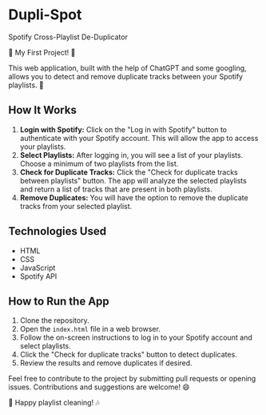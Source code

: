 # Dupli-Spot

Spotify Cross-Playlist De-Duplicator

🎵 My First Project! 🚀

This web application, built with the help of ChatGPT and some googling, allows you to detect and remove duplicate tracks between your Spotify playlists. 🎉

## How It Works

1. **Login with Spotify:** Click on the "Log in with Spotify" button to authenticate with your Spotify account. This will allow the app to access your playlists.
2. **Select Playlists:** After logging in, you will see a list of your playlists. Choose a minimum of two playlists from the list.
3. **Check for Duplicate Tracks:** Click the "Check for duplicate tracks between playlists" button. The app will analyze the selected playlists and return a list of tracks that are present in both playlists.
4. **Remove Duplicates:** You will have the option to remove the duplicate tracks from your selected playlist.

## Technologies Used

- HTML
- CSS
- JavaScript
- Spotify API

## How to Run the App

1. Clone the repository.
2. Open the `index.html` file in a web browser.
3. Follow the on-screen instructions to log in to your Spotify account and select playlists.
4. Click the "Check for duplicate tracks" button to detect duplicates.
5. Review the results and remove duplicates if desired.

Feel free to contribute to the project by submitting pull requests or opening issues. Contributions and suggestions are welcome! 😄

🎵 Happy playlist cleaning! 🎶
